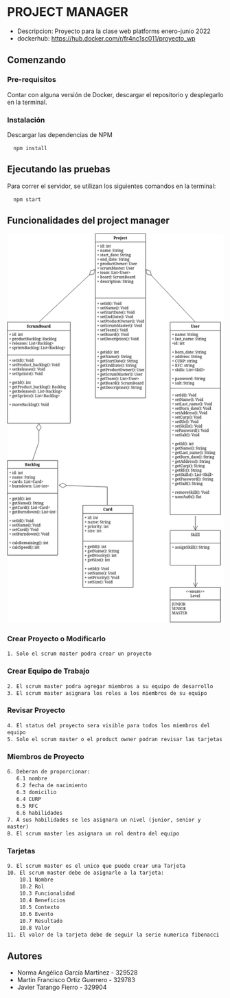 # PROJECT MANAGER

* Descripcion: Proyecto para la clase web platforms enero-junio 2022
* dockerhub: https://hub.docker.com/r/fr4nc1sc011/proyecto_wp

## Comenzando

### Pre-requisitos

Contar con alguna versión de Docker, descargar el repositorio y desplegarlo en la terminal.

### Instalación

Descargar las dependencias de NPM

      npm install

## Ejecutando las pruebas

Para correr el servidor, se utilizan los siguientes comandos en la terminal:

      npm start

## Funcionalidades del project manager

![Proyecto Diagrama Clases](https://github.com/329904/proyectoWp/blob/main/NewWPClassDiagram.png)

### Crear Proyecto o Modificarlo
    1. Solo el scrum master podra crear un proyecto

### Crear Equipo de Trabajo
    2. El scrum master podra agregar miembros a su equipo de desarrollo
    3. El scrum master asignara los roles a los miembros de su equipo

### Revisar Proyecto
    4. El status del proyecto sera visible para todos los miembros del equipo
    5. Solo el scrum master o el product owner podran revisar las tarjetas

### Miembros de Proyecto
    6. Deberan de proporcionar:
       6.1 nombre
       6.2 fecha de nacimiento
       6.3 domicilio
       6.4 CURP
       6.5 RFC
       6.6 habilidades
    7. A sus habilidades se les asignara un nivel (junior, senior y master)
    8. El scrum master les asignara un rol dentro del equipo

### Tarjetas
    9. El scrum master es el unico que puede crear una Tarjeta
    10. El scrum master debe de asignarle a la tarjeta:
        10.1 Nombre
        10.2 Rol
        10.3 Funcionalidad
        10.4 Beneficios
        10.5 Contexto
        10.6 Evento
        10.7 Resultado
        10.8 Valor
    11. El valor de la tarjeta debe de seguir la serie numerica fibonacci

## Autores

* Norma Angélica García Martínez - 329528
* Martin Francisco Ortiz Guerrero - 329783
* Javier Tarango Fierro - 329904
